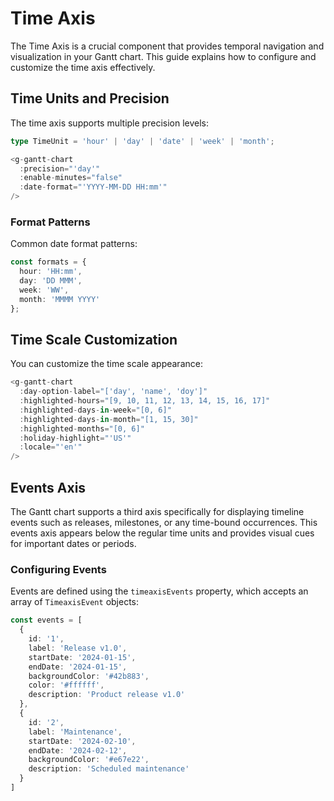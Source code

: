 # Time Axis

The Time Axis is a crucial component that provides temporal navigation and visualization in your Gantt chart. This guide explains how to configure and customize the time axis effectively.

## Time Units and Precision

The time axis supports multiple precision levels:

```typescript
type TimeUnit = 'hour' | 'day' | 'date' | 'week' | 'month';

<g-gantt-chart
  :precision="'day'"
  :enable-minutes="false"
  :date-format="'YYYY-MM-DD HH:mm'"
/>
```

### Format Patterns

Common date format patterns:

```typescript
const formats = {
  hour: 'HH:mm',
  day: 'DD MMM',
  week: 'WW',
  month: 'MMMM YYYY'
};
```

## Time Scale Customization

You can customize the time scale appearance:

```typescript
<g-gantt-chart
  :day-option-label="['day', 'name', 'doy']"
  :highlighted-hours="[9, 10, 11, 12, 13, 14, 15, 16, 17]"
  :highlighted-days-in-week="[0, 6]"  
  :highlighted-days-in-month="[1, 15, 30]"
  :highlighted-months="[0, 6]"  
  :holiday-highlight="'US'"
  :locale="'en'"
/>
```

## Events Axis

The Gantt chart supports a third axis specifically for displaying timeline events such as releases, milestones, or any time-bound occurrences. This events axis appears below the regular time units and provides visual cues for important dates or periods.

### Configuring Events

Events are defined using the `timeaxisEvents` property, which accepts an array of `TimeaxisEvent` objects:

```typescript
const events = [
  {
    id: '1',
    label: 'Release v1.0',
    startDate: '2024-01-15',
    endDate: '2024-01-15',
    backgroundColor: '#42b883',
    color: '#ffffff',
    description: 'Product release v1.0'
  },
  {
    id: '2',
    label: 'Maintenance',
    startDate: '2024-02-10',
    endDate: '2024-02-12',
    backgroundColor: '#e67e22',
    description: 'Scheduled maintenance'
  }
]